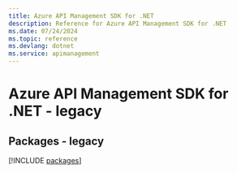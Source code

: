 ```yaml
---
title: Azure API Management SDK for .NET
description: Reference for Azure API Management SDK for .NET
ms.date: 07/24/2024
ms.topic: reference
ms.devlang: dotnet
ms.service: apimanagement
---
```

# Azure API Management SDK for .NET - legacy
## Packages - legacy
[!INCLUDE [packages](api-management-index.md)]